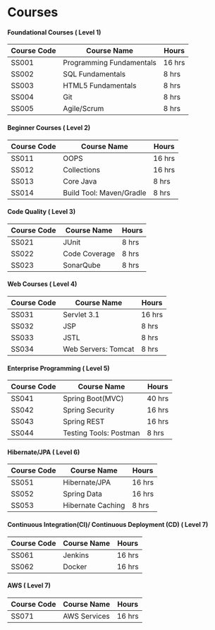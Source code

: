 # Courses

#### Foundational Courses ( Level 1)

| Course Code | Course Name  | Hours  |
| ------- | --- | --- |
| SS001 | Programming Fundamentals | 16 hrs |
| SS002 | SQL Fundamentals | 8 hrs | 
| SS003 | HTML5 Fundamentals | 8 hrs | 
| SS004 | Git | 8 hrs | 
| SS005 | Agile/Scrum | 8 hrs | 

#### Beginner Courses ( Level 2)

| Course Code | Course Name  | Hours  |
| ------- | --- | --- |
| SS011 | OOPS | 16 hrs |
| SS012 | Collections | 16 hrs |
| SS013 | Core Java | 8 hrs |
| SS014 | Build Tool: Maven/Gradle | 8 hrs | 

#### Code Quality ( Level 3)

| Course Code | Course Name  | Hours  |
| ------- | --- | --- |
| SS021 | JUnit | 8 hrs | 
| SS022 | Code Coverage | 8 hrs |  
| SS023 | SonarQube | 8 hrs | 

#### Web Courses ( Level 4)

| Course Code | Course Name  | Hours  |
| ------- | --- | --- |
| SS031 | Servlet 3.1 | 16 hrs |
| SS032 | JSP | 8 hrs | 
| SS033 | JSTL | 8 hrs | 
| SS034 | Web Servers: Tomcat | 8 hrs |

#### Enterprise Programming ( Level 5)

| Course Code | Course Name  | Hours  |
| ------- | --- | --- |
| SS041 | Spring Boot(MVC)  | 40 hrs |
| SS042 | Spring Security | 16 hrs |
| SS043 | Spring REST | 16 hrs | 
| SS044 | Testing Tools: Postman | 8 hrs | 

#### Hibernate/JPA ( Level 6)

| Course Code | Course Name  | Hours  |
| ------- | --- | --- |
| SS051 | Hibernate/JPA | 16 hrs | 
| SS052 | Spring Data | 16 hrs |
| SS053 | Hibernate Caching | 8 hrs |

#### Continuous Integration(CI)/ Continuous Deployment (CD) ( Level 7)

| Course Code | Course Name  | Hours  |
| ------- | --- | --- |
| SS061 | Jenkins | 16 hrs | 
| SS062 | Docker | 16 hrs |

#### AWS ( Level 7)

| Course Code | Course Name  | Hours  |
| ------- | --- | --- |
| SS071 | AWS Services | 16 hrs | 
